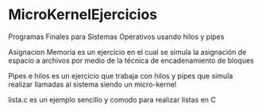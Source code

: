 # MicroKernelEjercicios
Programas Finales para Sistemas Operativos usando hilos y pipes

Asignacion Memoria es un ejercicio en el cual se simula la asignación de espacio a archivos por medio de la técnica de encadenamiento de bloques

Pipes e hilos es un ejercicio que trabaja con hilos y pipes que simula realizar llamadas al sistema siendo un micro-kernel

lista.c es un ejemplo sencillo y comodo para realizar listas en C